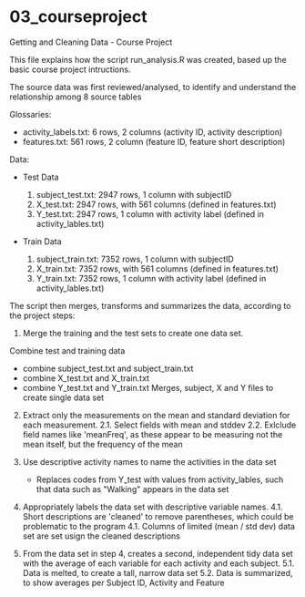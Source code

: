 # 03_courseproject
Getting and Cleaning Data - Course Project

This file explains how the script run_analysis.R was created, based up the basic course project intructions.

The source data was first reviewed/analysed, to identify and understand the relationship among 8 source tables

Glossaries:
* activity_labels.txt: 6 rows, 2 columns (activity ID, activity description)
* features.txt: 561 rows, 2 column (feature ID, feature short description)

Data:
* Test Data
    1. subject_test.txt: 2947 rows, 1 column with subjectID
    2. X_test.txt: 2947 rows, with 561 columns (defined in features.txt)
    3. Y_test.txt: 2947 rows, 1 column with activity label (defined in activity_lables.txt)

* Train Data
    1. subject_train.txt: 7352 rows, 1 column with subjectID
    2. X_train.txt: 7352 rows, with 561 columns (defined in features.txt)
    3. Y_train.txt: 7352 rows, 1 column with activity label (defined in activity_lables.txt)

The script then merges, transforms and summarizes the data, according to the project steps:

1. Merge the training and the test sets to create one data set.

Combine test and training data
* combine subject_test.txt and subject_train.txt
* combine X_test.txt and X_train.txt
* combine Y_test.txt and Y_train.txt
Merges, subject, X and Y files to create single data set

2. Extract only the measurements on the mean and standard deviation for each measurement. 
2.1. Select fields with mean and stddev
2.2. Exlclude field names like 'meanFreq', as these appear to be measuring not the mean itself, but the frequency of the mean

3. Use descriptive activity names to name the activities in the data set
	- Replaces codes from Y_test with values from activity_lables, such that data such as "Walking" appears in the data set

4. Appropriately labels the data set with descriptive variable names. 
4.1. Short descriptions are 'cleaned' to remove parentheses, which could be problematic to the program
4.1. Columns of limited (mean / std dev) data set are set usign the cleaned descriptions

5. From the data set in step 4, creates a second, independent tidy data set with the average of each variable for each activity and each subject.
5.1. Data is melted, to create a tall, narrow data set
5.2. Data is summarized, to show averages per Subject ID, Activity and Feature
